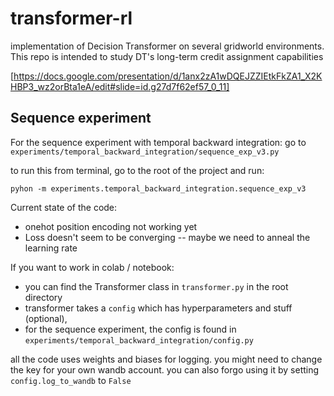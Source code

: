 # transformer-rl

implementation of Decision Transformer on several gridworld environments. This repo is intended to study DT's long-term credit assignment capabilities

[https://docs.google.com/presentation/d/1anx2zA1wDQEJZZIEtkFkZA1_X2KHBP3_wz2orBta1eA/edit#slide=id.g27d7f62ef57_0_11]

## Sequence experiment
For the sequence experiment with temporal backward integration: go to `experiments/temporal_backward_integration/sequence_exp_v3.py`

to run this from terminal, go to the root of the project and run:

```
pyhon -m experiments.temporal_backward_integration.sequence_exp_v3
```

Current state of the code:
- onehot position encoding not working yet
- Loss doesn't seem to be converging -- maybe we need to anneal the learning rate

If you want to work in colab / notebook: 
- you can find the Transformer class in `transformer.py` in the root directory
- transformer takes a `config` which has hyperparameters and stuff (optional),
- for the sequence experiment, the config is found in `experiments/temporal_backward_integration/config.py`

all the code uses weights and biases for logging. you might need to change the key for your own wandb account. you can also forgo using it by setting `config.log_to_wandb` to `False`
